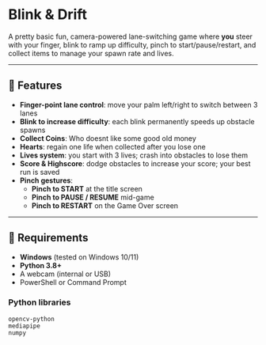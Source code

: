 # Blink & Drift

A pretty basic fun, camera-powered lane-switching game where **you** steer with your finger, blink to ramp up difficulty, pinch to start/pause/restart, and collect items to manage your spawn rate and lives.

---

## 🚀 Features

- **Finger-point lane control**: move your palm left/right to switch between 3 lanes  
- **Blink to increase difficulty**: each blink permanently speeds up obstacle spawns  
- **Collect Coins**: Who doesnt like some good old money  
- **Hearts**: regain one life when collected after you lose one  
- **Lives system**: you start with 3 lives; crash into obstacles to lose them  
- **Score & Highscore**: dodge obstacles to increase your score; your best run is saved  
- **Pinch gestures**:  
  - **Pinch to START** at the title screen  
  - **Pinch to PAUSE / RESUME** mid-game  
  - **Pinch to RESTART** on the Game Over screen  

---

## 🧰 Requirements

- **Windows** (tested on Windows 10/11)  
- **Python 3.8+**  
- A webcam (internal or USB)  
- PowerShell or Command Prompt  

### Python libraries

```text
opencv-python
mediapipe
numpy
